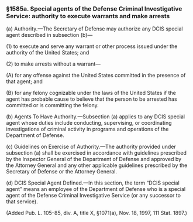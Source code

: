 ### §1585a. Special agents of the Defense Criminal Investigative Service: authority to execute warrants and make arrests ###

(a) Authority.—The Secretary of Defense may authorize any DCIS special agent described in subsection (b)—

(1) to execute and serve any warrant or other process issued under the authority of the United States; and

(2) to make arrests without a warrant—

(A) for any offense against the United States committed in the presence of that agent; and

(B) for any felony cognizable under the laws of the United States if the agent has probable cause to believe that the person to be arrested has committed or is committing the felony.

(b) Agents To Have Authority.—Subsection (a) applies to any DCIS special agent whose duties include conducting, supervising, or coordinating investigations of criminal activity in programs and operations of the Department of Defense.

(c) Guidelines on Exercise of Authority.—The authority provided under subsection (a) shall be exercised in accordance with guidelines prescribed by the Inspector General of the Department of Defense and approved by the Attorney General and any other applicable guidelines prescribed by the Secretary of Defense or the Attorney General.

(d) DCIS Special Agent Defined.—In this section, the term “DCIS special agent” means an employee of the Department of Defense who is a special agent of the Defense Criminal Investigative Service (or any successor to that service).

(Added Pub. L. 105–85, div. A, title X, §1071(a), Nov. 18, 1997, 111 Stat. 1897.)